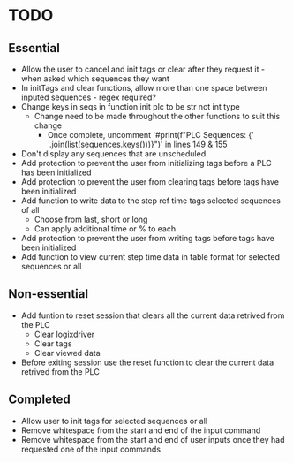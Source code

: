 TODO
====
Essential
---------
* Allow the user to cancel and init tags or clear after they request it - when asked which sequences they want 
* In initTags and clear functions, allow more than one space between inputed sequences - regex required?
* Change keys in seqs in function init plc to be str not int type
    * Change need to be made throughout the other functions to suit this change
        * Once complete, uncomment '#print(f"PLC Sequences: {' '.join(list(sequences.keys()))}")' in lines 149 & 155
* Don't display any sequences that are unscheduled
* Add protection to prevent the user from initializing tags before a PLC has been initialized
* Add protection to prevent the user from clearing tags before tags have been initialized
* Add function to write data to the step ref time tags selected sequences of all
    * Choose from last, short or long
    * Can apply additional time or % to each
* Add protection to prevent the user from writing tags before tags have been initialized
* Add function to view current step time data in table format for selected sequences or all

Non-essential
-------------
* Add funtion to reset session that clears all the current data retrived from the PLC
    * Clear logixdriver
    * Clear tags
    * Clear viewed data
* Before exiting session use the reset function to clear the current data retrived from the PLC

Completed
---------
* Allow user to init tags for selected sequences or all
* Remove whitespace from the start and end of the input command
* Remove whitespace from the start and end of user inputs once they had requested one of the input commands